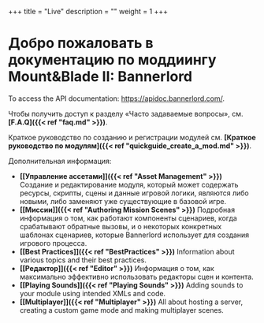 +++
title = "Live"
description = ""
weight = 1
+++

# Добро пожаловать в документацию по моддиингу Mount&Blade II: Bannerlord

To access the API documentation: <a href="https://apidoc.bannerlord.com/">https://apidoc.bannerlord.com/</a>.

Чтобы получить доступ к разделу «Часто задаваемые вопросы», см. <strong>[F.A.Q]({{< ref "faq.md" >}})</strong>.

Краткое руководство по созданию и регистрации модулей см. <strong>[Краткое руководство по модулям]({{< ref "quickguide_create_a_mod.md" >}})</strong>.

Дополнительная информация:

- <strong>[[Управление ассетами]]({{< ref "Asset Management" >}})</strong> Создание и редактирование модуля, который может содержать ресурсы, скрипты, сцены и данные игровой логики, являются либо новыми, либо заменяют уже существующие в базовой игре.
- <strong>[[Миссии]]({{< ref "Authoring Mission Scenes" >}})</strong> Подробная информация о том, как работают компоненты сценариев, когда срабатывают обратные вызовы, и о некоторых конкретных шаблонах сценариев, которые Bannerlord использует для создания игрового процесса.
- <strong>[[Best Practices]]({{< ref "BestPractices" >}})</strong> Information about various topics and their best practices.
- <strong>[[Редактор]]({{< ref "Editor" >}})</strong> Информация о том, как максимально эффективно использовать редакторы сцен и контента.
- <strong>[[Playing Sounds]]({{< ref "Playing Sounds" >}})</strong> Adding sounds to your module using intended XMLs and code.
- <strong>[[Multiplayer]]({{< ref "Multiplayer" >}})</strong> All about hosting a server, creating a custom game mode and making multiplayer scenes.